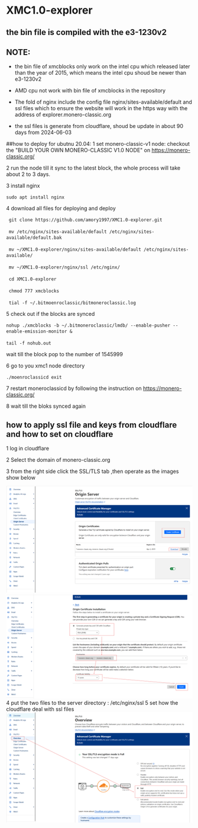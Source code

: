 # XMC1.0-explorer
 ## the bin file is compiled with the e3-1230v2
 
 ## NOTE: 
 - the bin file of xmcblocks only work on the intel cpu which released later than the year of 2015, which means the intel cpu shoud be newer than e3-1230v2
 - AMD cpu not work with bin file of xmcblocks in the repository
 - The fold of nginx include the config file nginx/sites-available/default
 and ssl files which to ensure the website will work in the https way with the address of explorer.monero-classic.org
 
 - the ssl files is generate from cloudflare, shoud be update in about 90 days from 2024-06-03
 
 ##how to deploy for ubutnu 20.04:
 1 set monero-classic-v1 node: 
 checkout the "BUILD YOUR OWN MONERO-CLASSIC V1.0 NODE" on https://monero-classic.org/
 
 2 run the node till it sync to the latest block, the whole process will take about 2 to 3 days.
 
 3 install nginx
 ```
 sudo apt install nginx
 ```
 4 download all files for deploying and deploy
```
 git clone https://github.com/amory1997/XMC1.0-explorer.git

 mv /etc/nginx/sites-available/default /etc/nginx/sites-available/default.bak
 
 mv ~/XMC1.0-explorer/nginx/sites-available/default /etc/nginx/sites-available/
 
 mv ~/XMC1.0-explorer/nginx/ssl /etc/nginx/
 
 cd XMC1.0-explorer 
 
 chmod 777 xmcblocks
 
 tial -f ~/.bitmoenroclassic/bitmoneroclassic.log 
```
 5 check out if the blocks are synced 
 ```
 nohup ./xmcblocks -b ~/.bitmoneroclassic/lmdb/ --enable-pusher --enable-emission-monitor &
 
 tail -f nohub.out 
 ```
 wait till the block pop to the number of 1545999
 
 6 go to you xmc1 node directory 
 ```
 ./moenroclassicd exit 
 ```
 7 restart moneroclassicd by following the instruction on https://monero-classic.org/
 
 8 wait till the bloks synced again 
 
 
 
 ## how to apply ssl file and keys from cloudflare and how to set on cloudflare
 1 log in cloudflare 
 
 2 Select the domain of monero-classic.org
 
 3 from the right side click the  SSL/TLS tab ,then operate as the images show below
 
 ![image](https://github.com/amory1997/XMC1.0-explorer/blob/main/image/ssl-origin-server.png)
 ![image](https://github.com/amory1997/XMC1.0-explorer/blob/main/image/ssl-origin-server2.png)
 4 put the two files to the server directory : /etc/nginx/ssl
 5 set how the cloudflare deal with ssl files 
 ![image](https://github.com/amory1997/XMC1.0-explorer/blob/main/image/ssl-origin-server3.png)
 
